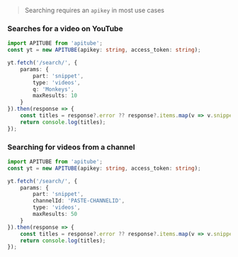 > Searching requires an `apikey` in most use cases

### Searches for a video on YouTube

```ts
import APITUBE from 'apitube';
const yt = new APITUBE(apikey: string, access_token: string);

yt.fetch('/search/', {
	params: {
		part: 'snippet',
		type: 'videos',
		q: 'Monkeys',
		maxResults: 10
	}
}).then(response => {
	const titles = response?.error ?? response?.items.map(v => v.snippet.title);
	return console.log(titles);
});
```

### Searching for videos from a channel

```ts
import APITUBE from 'apitube';
const yt = new APITUBE(apikey: string, access_token: string);

yt.fetch('/search/', {
	params: {
		part: 'snippet',
		channelId: 'PASTE-CHANNELID',
		type: 'videos',
		maxResults: 50
	}
}).then(response => {
	const titles = response?.error ?? response?.items.map(v => v.snippet.title);
	return console.log(titles);
});
```
